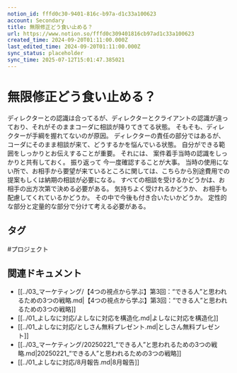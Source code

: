 ```yaml
---
notion_id: fffd0c30-9401-816c-b97a-d1c33a100623
account: Secondary
title: 無限修正どう食い止める？
url: https://www.notion.so/fffd0c309401816cb97ad1c33a100623
created_time: 2024-09-20T01:11:00.000Z
last_edited_time: 2024-09-20T01:11:00.000Z
sync_status: placeholder
sync_time: 2025-07-12T15:01:47.385021
---
```

# 無限修正どう食い止める？

ディレクターとの認識は合ってるが、ディレクターとクライアントの認識が違っており、それがそのままコーダに相談が降りてきてる状態。
そもそも、ディレクターが手綱を握れてないのが原因。
ディレクターの責任の部分ではあるが、 コーダにそのまま相談が来て、どうするかを悩んでいる状態。
 自分ができる範囲をしっかりとお伝えすることが重要。
それには、 案件着手当時の認識をしっかりと共有しておく。
振り返って 今一度確認することが大事。
当時の使用にない所で、お相手から要望が来ているところに関しては、こちらから別途費用での提案もしくは納期の相談が必要になる。
すべての相談を受けるかどうかは、お相手の出方次第で決める必要がある。
気持ちよく受けれるかどうか、 お相手も配慮してくれているかどうか。
その中で今後も付き合いたいかどうか。 定性的な部分と定量的な部分で分けて考える必要がある。

## タグ

#プロジェクト 

## 関連ドキュメント

- [[../03_マーケティング/【4つの視点から学ぶ】第3回：“できる人”と思われるための3つの戦略.md|【4つの視点から学ぶ】第3回：“できる人”と思われるための3つの戦略]]
- [[../01_よしなに対応/よしなに対応を構造化.md|よしなに対応を構造化]]
- [[../01_よしなに対応/としさん無料プレゼント.md|としさん無料プレゼント]]
- [[../03_マーケティング/20250221_“できる人”と思われるための3つの戦略.md|20250221_“できる人”と思われるための3つの戦略]]
- [[../01_よしなに対応/8月報告.md|8月報告]]
